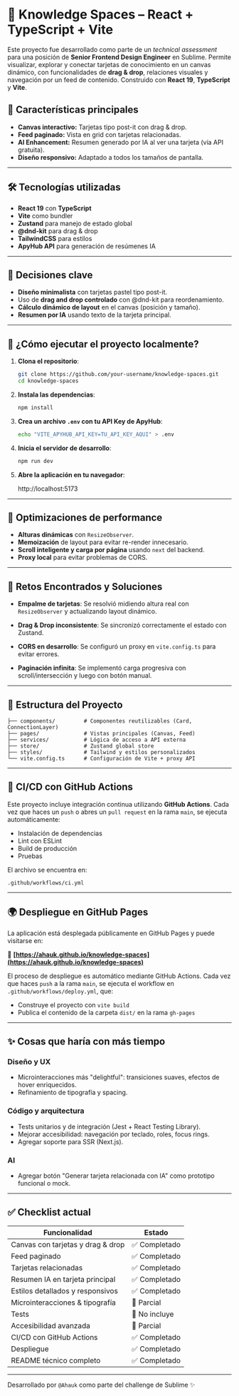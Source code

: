 # 🧠 Knowledge Spaces – React + TypeScript + Vite

Este proyecto fue desarrollado como parte de un _technical assessment_ para una posición de **Senior Frontend Design Engineer** en Sublime. Permite visualizar, explorar y conectar tarjetas de conocimiento en un canvas dinámico, con funcionalidades de **drag & drop**, relaciones visuales y navegación por un feed de contenido. Construido con **React 19**, **TypeScript** y **Vite**.

## 🧠 Características principales

- **Canvas interactivo:** Tarjetas tipo post-it con drag & drop.
- **Feed paginado:** Vista en grid con tarjetas relacionadas.
- **AI Enhancement:** Resumen generado por IA al ver una tarjeta (vía API gratuita).
- **Diseño responsivo:** Adaptado a todos los tamaños de pantalla.

---

## 🛠️ Tecnologías utilizadas

- **React 19** con **TypeScript**
- **Vite** como bundler
- **Zustand** para manejo de estado global
- **@dnd-kit** para drag & drop
- **TailwindCSS** para estilos
- **ApyHub API** para generación de resúmenes IA

---

## 📐 Decisiones clave

- **Diseño minimalista** con tarjetas pastel tipo post-it.
- Uso de **drag and drop controlado** con @dnd-kit para reordenamiento.
- **Cálculo dinámico de layout** en el canvas (posición y tamaño).
- **Resumen por IA** usando texto de la tarjeta principal.

---

## 🚀 ¿Cómo ejecutar el proyecto localmente?

1. **Clona el repositorio**:

   ```bash
   git clone https://github.com/your-username/knowledge-spaces.git
   cd knowledge-spaces
   ```

2. **Instala las dependencias**:

   ```bash
   npm install
   ```

3. **Crea un archivo `.env` con tu API Key de ApyHub**:

   ```bash
   echo "VITE_APYHUB_API_KEY=TU_API_KEY_AQUI" > .env
   ```

4. **Inicia el servidor de desarrollo**:

   ```bash
   npm run dev
   ```

5. **Abre la aplicación en tu navegador**:

   http://localhost:5173

---

## 🌟 Optimizaciones de performance

- **Alturas dinámicas** con `ResizeObserver`.
- **Memoización** de layout para evitar re-render innecesario.
- **Scroll inteligente y carga por página** usando `next` del backend.
- **Proxy local** para evitar problemas de CORS.

---

## 🧩 Retos Encontrados y Soluciones

- **Empalme de tarjetas**:
  Se resolvió midiendo altura real con `ResizeObserver` y actualizando layout dinámico.

- **Drag & Drop inconsistente**:
  Se sincronizó correctamente el estado con Zustand.

- **CORS en desarrollo**:
  Se configuró un proxy en `vite.config.ts` para evitar errores.

- **Paginación infinita**:
  Se implementó carga progresiva con scroll/intersección y luego con botón manual.

---

## 📁 Estructura del Proyecto

```
├── components/         # Componentes reutilizables (Card, ConnectionLayer)
├── pages/              # Vistas principales (Canvas, Feed)
├── services/           # Lógica de acceso a API externa
├── store/              # Zustand global store
├── styles/             # Tailwind y estilos personalizados
└── vite.config.ts      # Configuración de Vite + proxy API
```

---

## 🧪 CI/CD con GitHub Actions

Este proyecto incluye integración continua utilizando **GitHub Actions**. Cada vez que haces un `push` o abres un `pull request` en la rama `main`, se ejecuta automáticamente:

- Instalación de dependencias
- Lint con ESLint
- Build de producción
- Pruebas

El archivo se encuentra en:

```
.github/workflows/ci.yml
```

---

## 🌍 Despliegue en GitHub Pages

La aplicación está desplegada públicamente en GitHub Pages y puede visitarse en:

🔗 **[https://ahauk.github.io/knowledge-spaces](https://ahauk.github.io/knowledge-spaces)**

El proceso de despliegue es automático mediante GitHub Actions. Cada vez que haces `push` a la rama `main`, se ejecuta el workflow en `.github/workflows/deploy.yml`, que:

- Construye el proyecto con `vite build`
- Publica el contenido de la carpeta `dist/` en la rama `gh-pages`

---

## ✨ Cosas que haría con más tiempo

### Diseño y UX

- Microinteracciones más "delightful": transiciones suaves, efectos de hover enriquecidos.
- Refinamiento de tipografía y spacing.

### Código y arquitectura

- Tests unitarios y de integración (Jest + React Testing Library).
- Mejorar accesibilidad: navegación por teclado, roles, focus rings.
- Agregar soporte para SSR (Next.js).

### AI

- Agregar botón "Generar tarjeta relacionada con IA" como prototipo funcional o mock.

---

## ✅ Checklist actual

| Funcionalidad                     | Estado        |
| --------------------------------- | ------------- |
| Canvas con tarjetas y drag & drop | ✅ Completado |
| Feed paginado                     | ✅ Completado |
| Tarjetas relacionadas             | ✅ Completado |
| Resumen IA en tarjeta principal   | ✅ Completado |
| Estilos detallados y responsivos  | ✅ Completado |
| Microinteracciones & tipografía   | 🔲 Parcial    |
| Tests                             | 🔲 No incluye |
| Accesibilidad avanzada            | 🔲 Parcial    |
| CI/CD con GitHub Actions          | ✅ Completado |
| Despliegue                        | ✅ Completado |
| README técnico completo           | ✅ Completado |

---

Desarrollado por `@Ahauk` como parte del challenge de Sublime ✨
